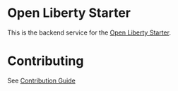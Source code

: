 # Open Liberty Starter

This is the backend service for the [Open Liberty Starter](https://openliberty.io/start/).

# Contributing
See [Contribution Guide](CONTRIBUTING.md)
